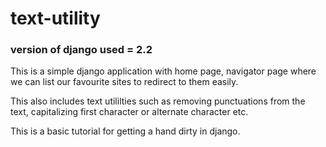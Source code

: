 # text-utility
### version of django used = 2.2
This is a simple django application with home page, navigator page where we can list our favourite sites to redirect to them easily.

This also includes text utililties such as removing punctuations from the text, capitalizing first character or alternate character etc.


This is a basic tutorial for getting a hand dirty in django.
